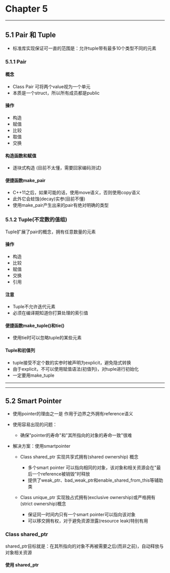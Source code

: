# Chapter 5
---
## 5.1 Pair 和 Tuple
* 标准库实现保证可一直的范围是：允许tuple带有最多10个类型不同的元素

### 5.1.1 Pair
#### 概念
*  Class Pair 可将两个value视为一个单元
* 本质是一个struct，所以所有成员都是public

#### 操作
* 构造
* 赋值
* 比较
* 取值
* 交换

#### 构造函数和赋值
* 逐块式构造 (目前不太懂，需要回家编码测试)

#### 便捷函数make_pair
* C++11之后，如果可能的话，使用move语义，否则使用copy语义
* 此外它会蛀蚀(decay)实参(目前不懂)
* 使用make_pair产生出来的pair有绝对明确的类型

### 5.1.2 Tuple(不定数的值组)
Tuple扩展了pair的概念，拥有任意数量的元素

#### 操作
* 构造
* 比较
* 赋值
* 交换
* 引用

#### 注意
* Tuple不允许迭代元素
* 必须在编译期知道你打算处理的索引值

#### 便捷函数make_tuple()和tie()
* 使用tie时可以忽略tuple的某些元素

#### Tuple和初值列
* tuple接受不定个数的实参时被声明为explicit，避免隐式转换
* 由于explicit，不可以使用赋值语法(初值列)，对tuple进行初始化
* 一定要用make_tuple
---
---
## 5.2 Smart Pointer
* 使用pointer的理由之一是 作用于边界之外拥有reference语义
* 使用容易出现的问题：
  * 确保"pointer的寿命"和"其所指向的对象的寿命一致"很难


* 解决方案：使用smartpointer
  * Class shared_ptr 实现共享式拥有(shared ownership) 概念
    * 多个smart pointer 可以指向相同的对象，该对象和相关资源会在"最后一个reference被销毁"时释放
    * 提供了weak_ptr、bad_weak_ptr和enable_shared_from_this等辅助类


  * Class unique_ptr 实现独占式拥有(exclusive ownership)或严格拥有(strict ownership)概念
    * 保证同一时间内只有一个smart pointer可以指向该对象
    * 可以移交拥有权，对于避免资源泄露(resource leak)特别有用

### Class shared_ptr
shared_ptr目标就是：在其所指向的对象不再被需要之后(而非之前)，自动释放与对象相关资源

#### 使用 shared_ptr
